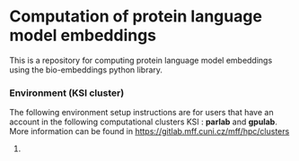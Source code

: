 # Computation of protein language model embeddings

This is a repository for computing protein language model embeddings using the bio-embeddings python library.


### Environment (KSI cluster)
The following environment setup instructions are for users that have an account in the following computational clusters KSI : <b>parlab</b> and <b>gpulab</b>. More information can be found in https://gitlab.mff.cuni.cz/mff/hpc/clusters

1. 

